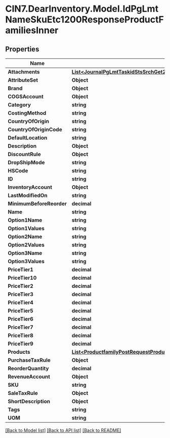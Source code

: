 # CIN7.DearInventory.Model.IdPgLmtNameSkuEtc1200ResponseProductFamiliesInner

## Properties

| Name                     | Type                                                                                                                                                            | Description | Notes      |
| ------------------------ | --------------------------------------------------------------------------------------------------------------------------------------------------------------- | ----------- | ---------- |
| **Attachments**          | [**List&lt;JournalPgLmtTaskidStsSrchGet200ResponseJournalsInnerAttachmentsInner&gt;**](JournalPgLmtTaskidStsSrchGet200ResponseJournalsInnerAttachmentsInner.md) |             | [optional] |
| **AttributeSet**         | **Object**                                                                                                                                                      |             | [optional] |
| **Brand**                | **Object**                                                                                                                                                      |             | [optional] |
| **COGSAccount**          | **Object**                                                                                                                                                      |             | [optional] |
| **Category**             | **string**                                                                                                                                                      |             | [optional] |
| **CostingMethod**        | **string**                                                                                                                                                      |             | [optional] |
| **CountryOfOrigin**      | **string**                                                                                                                                                      |             | [optional] |
| **CountryOfOriginCode**  | **string**                                                                                                                                                      |             | [optional] |
| **DefaultLocation**      | **string**                                                                                                                                                      |             | [optional] |
| **Description**          | **Object**                                                                                                                                                      |             | [optional] |
| **DiscountRule**         | **Object**                                                                                                                                                      |             | [optional] |
| **DropShipMode**         | **string**                                                                                                                                                      |             | [optional] |
| **HSCode**               | **string**                                                                                                                                                      |             | [optional] |
| **ID**                   | **string**                                                                                                                                                      |             | [optional] |
| **InventoryAccount**     | **Object**                                                                                                                                                      |             | [optional] |
| **LastModifiedOn**       | **string**                                                                                                                                                      |             | [optional] |
| **MinimumBeforeReorder** | **decimal**                                                                                                                                                     |             | [optional] |
| **Name**                 | **string**                                                                                                                                                      |             | [optional] |
| **Option1Name**          | **string**                                                                                                                                                      |             | [optional] |
| **Option1Values**        | **string**                                                                                                                                                      |             | [optional] |
| **Option2Name**          | **string**                                                                                                                                                      |             | [optional] |
| **Option2Values**        | **string**                                                                                                                                                      |             | [optional] |
| **Option3Name**          | **string**                                                                                                                                                      |             | [optional] |
| **Option3Values**        | **string**                                                                                                                                                      |             | [optional] |
| **PriceTier1**           | **decimal**                                                                                                                                                     |             | [optional] |
| **PriceTier10**          | **decimal**                                                                                                                                                     |             | [optional] |
| **PriceTier2**           | **decimal**                                                                                                                                                     |             | [optional] |
| **PriceTier3**           | **decimal**                                                                                                                                                     |             | [optional] |
| **PriceTier4**           | **decimal**                                                                                                                                                     |             | [optional] |
| **PriceTier5**           | **decimal**                                                                                                                                                     |             | [optional] |
| **PriceTier6**           | **decimal**                                                                                                                                                     |             | [optional] |
| **PriceTier7**           | **decimal**                                                                                                                                                     |             | [optional] |
| **PriceTier8**           | **decimal**                                                                                                                                                     |             | [optional] |
| **PriceTier9**           | **decimal**                                                                                                                                                     |             | [optional] |
| **Products**             | [**List&lt;ProductfamilyPostRequestProductsInner&gt;**](ProductfamilyPostRequestProductsInner.md)                                                               |             | [optional] |
| **PurchaseTaxRule**      | **Object**                                                                                                                                                      |             | [optional] |
| **ReorderQuantity**      | **decimal**                                                                                                                                                     |             | [optional] |
| **RevenueAccount**       | **Object**                                                                                                                                                      |             | [optional] |
| **SKU**                  | **string**                                                                                                                                                      |             | [optional] |
| **SaleTaxRule**          | **Object**                                                                                                                                                      |             | [optional] |
| **ShortDescription**     | **Object**                                                                                                                                                      |             | [optional] |
| **Tags**                 | **string**                                                                                                                                                      |             | [optional] |
| **UOM**                  | **string**                                                                                                                                                      |             | [optional] |

[[Back to Model list]](../README.md#documentation-for-models) [[Back to API list]](../README.md#documentation-for-api-endpoints) [[Back to README]](../README.md)
